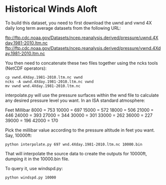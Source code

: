 # Historical Winds Aloft

To build this dataset, you need to first download the uwnd and vwnd 4X daily long term average
datasets from the following URL:

ftp://ftp.cdc.noaa.gov/Datasets/ncep.reanalysis.derived/pressure/uwnd.4Xday.1981-2010.ltm.nc
ftp://ftp.cdc.noaa.gov/Datasets/ncep.reanalysis.derived/pressure/vwnd.4Xday.1981-2010.ltm.nc

You then need to concatenate these two files together using the ncks tools (NetCDF operators):
~~~~
cp vwnd.4Xday.1981-2010.ltm.nc vwnd
ncks -A uwnd.4Xday.1981-2010.ltm.nc vwnd
mv vwnd wnd.4Xday.1981-2010.ltm.nc
~~~~
interpolate.py will use the pressure surfaces within the wnd file to calculate any desired
pressure level you want. In an ISA standard atmosphere:

  Feet     Millibar
  8000   =   753
  10000  =   697
  15000  =   572
  18000  =   506
  21000  =   446
  24000  =   393
  27000  =   344
  30000  =   301
  33000  =   262
  36000  =   227
  39000  =   196
  42000  =   170

Pick the millibar value according to the pressure altitude in feet you want. Say, 10000ft:

~~~~
python interpolate.py 697 wnd.4Xday.1981-2010.ltm.nc 10000.bin
~~~~

That will interpolate the source data to create the outputs for 10000ft, dumping it in the 10000.bin file.

To query it, use windspd.py:

~~~~
python windspd.py 10000
~~~~
